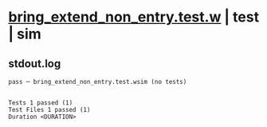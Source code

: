 # [bring_extend_non_entry.test.w](../../../../../examples/tests/valid/bring_extend_non_entry.test.w) | test | sim

## stdout.log
```log
pass ─ bring_extend_non_entry.test.wsim (no tests)
 
 
Tests 1 passed (1)
Test Files 1 passed (1)
Duration <DURATION>
```


